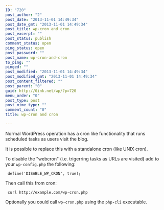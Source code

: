 ```yaml
---
ID: "720"
post_author: "2"
post_date: "2013-11-01 14:49:34"
post_date_gmt: "2013-11-01 14:49:34"
post_title: wp-cron and cron
post_excerpt: ""
post_status: publish
comment_status: open
ping_status: open
post_password: ""
post_name: wp-cron-and-cron
to_ping: ""
pinged: ""
post_modified: "2013-11-01 14:49:34"
post_modified_gmt: "2013-11-01 14:49:34"
post_content_filtered: ""
post_parent: "0"
guid: http://0ink.net/wp/?p=720
menu_order: "0"
post_type: post
post_mime_type: ""
comment_count: "0"
title: wp-cron and cron

---
```


Normal WordPress operation has a cron like functionality that runs scheduled tasks as users visit the blog.

It is possible to replace this with a standalone cron (like UNIX cron).

To disable the "webcron" (i.e. trigerring tasks as URLs are visited) add to your <code>wp-config.php</code> the following:

<pre><code> define('DISABLE_WP_CRON', true);
</code></pre>

Then call this from cron:

<pre><code> curl http://example.com/wp-cron.php
</code></pre>

Optionally you could call <code>wp-cron.php</code> using the <code>php-cli</code> executable.

